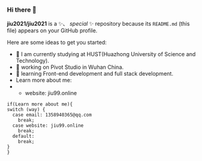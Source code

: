 ### Hi there 👋

**jiu2021/jiu2021** is a ✨、
_special_ ✨ repository because its `README.md` (this file) appears on your GitHub profile.

Here are some ideas to get you started:

- 👋 I am currently studying at HUST(Huazhong University of Science and Technology).
- 🔭 working on Pivot Studio in Wuhan China.
- 🌱 learning Front-end development and full stack development.
- Learn more about me:
- - website: jiu99.online
```
if(Learn more about me){
switch (way) {
  case email: 1358940365@qq.com
    break;
  case website: jiu99.online
    break;
  default:
    break;
}
}
```

